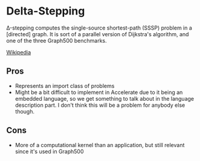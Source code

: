 # Delta-Stepping

Δ-stepping computes the single-source shortest-path (SSSP) problem in a
[directed] graph. It is sort of a parallel version of Dijkstra's algorithm, and
one of the three Graph500 benchmarks.

[Wikipedia](https://en.wikipedia.org/wiki/Parallel_single-source_shortest_path_algorithm)

## Pros
- Represents an import class of problems
- Might be a bit difficult to implement in Accelerate due to it being an
  embedded language, so we get something to talk about in the language
  description part. I don't think this will be a problem for anybody else
  though.

## Cons
- More of a computational kernel than an application, but still relevant since
  it's used in Graph500

